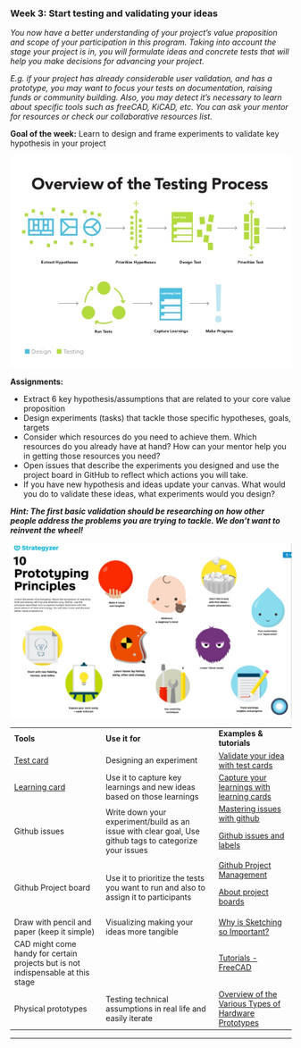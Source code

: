 
### **Week 3: Start testing and validating your ideas**

_You now have a better understanding of your project’s value proposition and scope of your participation in this program. Taking into account the stage your project is in, you will formulate ideas and concrete tests that will help you make decisions for advancing your project._

_E.g. if your project has already considerable user validation, and has a prototype, you may want to focus your tests on documentation, raising funds or community building. Also, you may detect it’s necessary to learn about specific tools such as freeCAD, KiCAD, etc. You can ask your mentor for resources or check our collaborative resources list._

**Goal of the week:** Learn to design and frame experiments to validate key hypothesis in your project


![alt_text](images/Open-Hardware0.png "image_tooltip")


**Assignments:**



*   Extract 6 key hypothesis/assumptions that are related to your core value proposition
*   Design experiments (tasks) that tackle those specific hypotheses, goals, targets
*   Consider which resources do you need to achieve them. Which resources do you already have at hand? How can your mentor help you in getting those resources you need?
*   Open issues that describe the experiments you designed and use the project board in GitHub to reflect which actions you will take.
*   If you have new hypothesis and ideas update your canvas. What would you do to validate these ideas, what experiments would you design?

**_Hint: The first basic validation should be researching on how other people address the problems you are trying to tackle. We don’t want to reinvent the wheel!_**




![alt_text](images/Open-Hardware1.png "image_tooltip")



<table>
  <tr>
   <td><strong>Tools</strong>
   </td>
   <td><strong>Use it for</strong>
   </td>
   <td><strong>Examples & tutorials</strong>
   </td>
  </tr>
  <tr>
   <td><a href="https://assets.strategyzer.com/assets/resources/the-test-card.pdf">Test card</a>
   </td>
   <td>Designing an experiment
   </td>
   <td><a href="https://www.youtube.com/watch?v=cW46ySJmLD8">Validate your idea with test cards</a>
   </td>
  </tr>
  <tr>
   <td><a href="https://strategyzr.s3.amazonaws.com/assets/vpd/resources/the-learning-card.pdf">Learning card</a>
   </td>
   <td>Use it to capture key learnings and new ideas based on those learnings
   </td>
   <td><a href="https://www.youtube.com/watch?v=U1FlRmg7j-o">Capture your learnings with learning cards</a>
   </td>
  </tr>
  <tr>
   <td>Github issues
   </td>
   <td>Write down your experiment/build as an issue with clear goal, Use github tags to categorize your issues
   </td>
   <td><a href="https://guides.github.com/features/issues/">Mastering issues with github</a>
<p>
<a href="https://www.youtube.com/watch?v=YshvUGgF_3o">Github issues and labels</a>
   </td>
  </tr>
  <tr>
   <td>Github Project board
   </td>
   <td>Use it to prioritize the tests you want to run and also to assign it to participants
   </td>
   <td><a href="https://www.youtube.com/watch?v=ff5cBkPg-bQ">Github Project Management</a>
<p>
<a href="https://help.github.com/en/github/managing-your-work-on-github/about-project-boards">About project boards</a>
   </td>
  </tr>
  <tr>
   <td>Draw with pencil and paper (keep it simple)
   </td>
   <td>Visualizing making your ideas more tangible
   </td>
   <td><a href="https://www.youtube.com/watch?v=TTu-HmzWOX8">Why is Sketching so Important?</a>
   </td>
  </tr>
  <tr>
   <td>CAD might come handy for certain projects but is not indispensable at this stage
   </td>
   <td>
   </td>
   <td><a href="https://www.freecadweb.org/wiki/Tutorials">Tutorials - FreeCAD</a>
   </td>
  </tr>
  <tr>
   <td>Physical prototypes
   </td>
   <td>Testing technical assumptions in real life and easily iterate
   </td>
   <td><a href="https://predictabledesigns.com/overview-of-the-various-types-of-hardware-prototypes/">Overview of the Various Types of Hardware Prototypes</a>
   </td>
  </tr>
</table>




---
